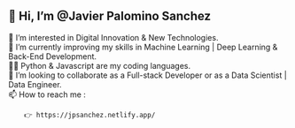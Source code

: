 ## 👋 Hi, I’m @Javier Palomino Sanchez


 👀 I’m interested in Digital Innovation & New Technologies.</br>
 🌱 I’m currently improving my skills in Machine Learning | Deep Learning & Back-End Development.</br>
 👨‍💻 Python & Javascript are my coding languages.</br>
 💞️ I’m looking to collaborate as a Full-stack Developer or as a Data Scientist | Data Engineer.</br>
 📫 How to reach me :</br>

        👉 https://jpsanchez.netlify.app/

        
